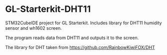 # GL-Starterkit-DHT11
STM32CubeIDE project for GL Starterkit. Includes library for DHT11 humidity sensor and wh1602 screen.

The program reads data from DHT11 and outputs it to the screen.

The library for DHT taken from https://github.com/RainbowKiwiFOX/DHT
